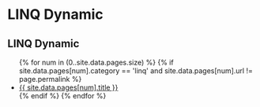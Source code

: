 # LINQ Dynamic

## LINQ Dynamic

<ul>
{% for num in (0..site.data.pages.size) %}	
	{% if site.data.pages[num].category == 'linq' and site.data.pages[num].url != page.permalink %}
		<li><a href="{{ site.data.pages[num].url }}">{{ site.data.pages[num].title }}</a></li>
	{% endif %}
{% endfor %}
</ul>
